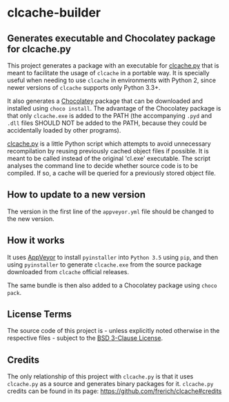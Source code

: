 # clcache-builder 
## Generates executable and Chocolatey package for clcache.py

This project generates a package with an executable for [clcache.py](https://github.com/frerich/clcache) that is meant to facilitate the usage of `clcache` in a portable way. It is specially useful when needing to use `clcache` in environments with Python 2, since newer versions of `clcache` supports only Python 3.3+.

It also generates a [Chocolatey](https://chocolatey.org/) package that can be downloaded and installed using `choco install`. The advantage of the Chocolatey package is that only `clcache.exe` is added to the PATH (the accompanying `.pyd` and `.dll` files SHOULD NOT be added to the PATH, because they could be accidentally loaded by other programs).

[clcache.py](https://github.com/frerich/clcache) is a little Python script which attempts to avoid unnecessary recompilation by reusing previously cached object files if possible. It is meant to be called instead of the original 'cl.exe' executable. The script analyses the command line to decide whether source code is to be compiled. If so, a cache will be queried for a previously stored object file.

## How to update to a new version

The version in the first line of the `appveyor.yml` file should be changed to the new version.

## How it works

It uses [AppVeyor](https://www.appveyor.com/) to install `pyinstaller` into `Python 3.5` using `pip`, and then using `pyinstaller` to generate `clcache.exe` from the source package downloaded from `clcache` official releases.

The same bundle is then also added to a Chocolatey package using `choco pack`.

## License Terms

The source code of this project is - unless explicitly noted otherwise in the respective files - subject to the [BSD 3-Clause License](https://opensource.org/licenses/BSD-3-Clause).

## Credits

The only relationship of this project with `clcache.py` is that it uses `clcache.py` as a source and generates binary packages for it.
`clcache.py` credits can be found in its page: https://github.com/frerich/clcache#credits
